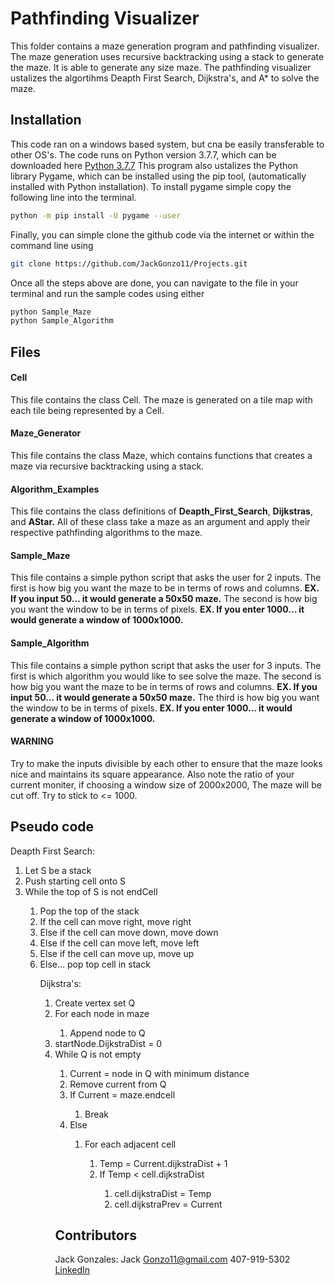 # Pathfinding Visualizer
This folder contains a maze generation program and pathfinding visualizer. The maze generation uses recursive backtracking using a stack to generate the maze. It is able to generate any size maze. The pathfinding visualizer ustalizes the algortihms Deapth First Search, Dijkstra's, and A* to solve the maze. 

## Installation
This code ran on a windows based system, but cna be easily transferable to other OS's. 
The code runs on Python version 3.7.7, which can be downloaded here [Python 3.7.7](https://www.python.org/downloads/release/python-377/)
This program also ustalizes the Python library Pygame, which can be installed using the pip tool, (automatically installed with Python installation). To install pygame simple copy the following line into the terminal.
 ```bash
 python -m pip install -U pygame --user
 ```
 Finally, you can simple clone the github code via the internet or within the command line using
 ```bash
 git clone https://github.com/JackGonzo11/Projects.git
 ```
 Once all the steps above are done, you can navigate to the file in your terminal and run the sample codes using either
 ```bash
python Sample_Maze
python Sample_Algorithm
 ```

## Files
#### Cell	
This file contains the class Cell. The maze is generated on a tile map with each tile being represented by a Cell.

#### Maze_Generator		
This file contains the class Maze, which contains functions that creates a maze via recursive backtracking using a stack.

#### Algorithm_Examples
This file contains the class definitions of **Deapth_First_Search**, **Dijkstras**, and **AStar.** All of these class take a maze as an argument and apply their respective pathfinding algorithms to the maze. 


#### Sample_Maze	
This file contains a simple python script that asks the user for 2 inputs. The first is how big you want the maze to be in terms of rows and columns. **EX. If you input 50... it would generate a 50x50 maze.** The second is how big you want the window to be in terms of pixels. **EX. If you enter 1000... it would generate a window of 1000x1000.**

#### Sample_Algorithm 
This file contains a simple python script that asks the user for 3 inputs. The first is which algorithm you would like to see solve the maze. The second is how big you want the maze to be in terms of rows and columns. **EX. If you input 50... it would generate a 50x50 maze.** The third is how big you want the window to be in terms of pixels. **EX. If you enter 1000... it would generate a window of 1000x1000.** 

#### WARNING
 Try to make the inputs divisible by each other to ensure that the maze looks nice and 		maintains its square appearance. Also note the ratio of your current moniter, if choosing a 	window size of 2000x2000, The maze will be cut off. Try to stick to <= 1000.

## Pseudo code
Deapth First Search:
<ol>
<li>Let S be a stack</li>
<li>Push starting cell onto S</li>
<li>While the top of S is not endCell</li>
<ol>
<li>Pop the top of the stack </li>
<li>If the cell can move right, move right</li>
<li>Else if the cell can move down, move down </li>
<li>Else if the cell can move left, move left </li>
<li>Else if the cell can move up, move up </li>
<li>Else... pop top cell in stack </li>

Dijkstra's:
<ol>
<li>Create vertex set Q</li>
<li>For each node in maze</li>
<ol>
<li>Append node to Q</li>
</ol>
<li>startNode.DijkstraDist = 0</li>
<li>While Q is not empty</li>
<ol>
<li>Current = node in Q with minimum distance</li>
<li>Remove current from Q</li>
<li>If Current = maze.endcell</li>
<ol>
<li>Break</li>
</ol>
<li>Else</li>
<ol>
<li>For each adjacent cell</li>
<ol>
<li>Temp = Current.dijkstraDist + 1</li>
<li>If Temp < cell.dijkstraDist</li>
<ol>
<li>cell.dijkstraDist = Temp</li>
<li>cell.dijkstraPrev = Current</li>
</ol>
</ol>
</ol>
</ol>

## Contributors
Jack Gonzales:
	Jack Gonzo11@gmail.com
	407-919-5302
	[LinkedIn](https://www.linkedin.com/in/jackgonzales112/)